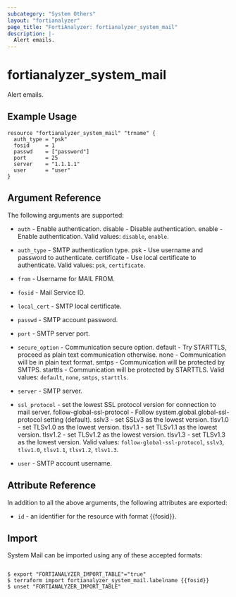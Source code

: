 ```yaml
---
subcategory: "System Others"
layout: "fortianalyzer"
page_title: "FortiAnalyzer: fortianalyzer_system_mail"
description: |-
  Alert emails.
---
```


# fortianalyzer_system_mail
Alert emails.

## Example Usage

```hcl
resource "fortianalyzer_system_mail" "trname" {
  auth_type = "psk"
  fosid     = 1
  passwd    = ["password"]
  port      = 25
  server    = "1.1.1.1"
  user      = "user"
}
```

## Argument Reference


The following arguments are supported:


* `auth` - Enable authentication. disable - Disable authentication. enable - Enable authentication. Valid values: `disable`, `enable`.

* `auth_type` - SMTP authentication type. psk - Use username and password to authenticate. certificate - Use local certificate to authenticate. Valid values: `psk`, `certificate`.

* `from` - Username for MAIL FROM.
* `fosid` - Mail Service ID.
* `local_cert` - SMTP local certificate.
* `passwd` - SMTP account password.
* `port` - SMTP server port.
* `secure_option` - Communication secure option. default - Try STARTTLS, proceed as plain text communication otherwise. none - Communication will be in plain text format. smtps - Communication will be protected by SMTPS. starttls - Communication will be protected by STARTTLS. Valid values: `default`, `none`, `smtps`, `starttls`.

* `server` - SMTP server.
* `ssl_protocol` - set the lowest SSL protocol version for connection to mail server. follow-global-ssl-protocol - Follow system.global.global-ssl-protocol setting (default). sslv3 - set SSLv3 as the lowest version. tlsv1.0 - set TLSv1.0 as the lowest version. tlsv1.1 - set TLSv1.1 as the lowest version. tlsv1.2 - set TLSv1.2 as the lowest version. tlsv1.3 - set TLSv1.3 as the lowest version. Valid values: `follow-global-ssl-protocol`, `sslv3`, `tlsv1.0`, `tlsv1.1`, `tlsv1.2`, `tlsv1.3`.

* `user` - SMTP account username.


## Attribute Reference

In addition to all the above arguments, the following attributes are exported:
* `id` - an identifier for the resource with format {{fosid}}.

## Import

System Mail can be imported using any of these accepted formats:
```

$ export "FORTIANALYZER_IMPORT_TABLE"="true"
$ terraform import fortianalyzer_system_mail.labelname {{fosid}}
$ unset "FORTIANALYZER_IMPORT_TABLE"
```

